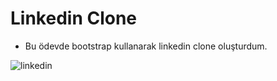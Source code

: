 # Linkedin Clone
- Bu ödevde bootstrap kullanarak linkedin clone oluşturdum.

![linkedin](http://g.recordit.co/8Qq6GYe9lV.gif)